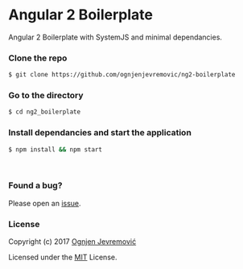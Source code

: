 # Angular 2 Boilerplate
Angular 2 Boilerplate with SystemJS and minimal dependancies.

### Clone the repo
```sh
$ git clone https://github.com/ognjenjevremovic/ng2-boilerplate
```

### Go to the directory
```sh
$ cd ng2_boilerplate
```

### Install dependancies and start the application
```sh
$ npm install && npm start
```

&nbsp;

### Found a bug?
Please open an [issue](https://github.com/ognjenjevremovic/ng2-boilerplate/issues).

### License
Copyright (c) 2017 [Ognjen Jevremović](https://github.com/ognjenjevremovic)

Licensed under the [MIT](https://github.com/ognjenjevremovic/ng2-boilerplate/blob/master/LICENSE) License.